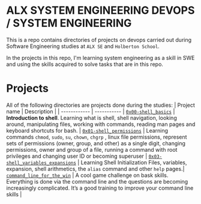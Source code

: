 # ALX SYSTEM ENGINEERING DEVOPS / SYSTEM ENGINEERING

This is a repo contains directories of projects on devops carried out during Software Engineering studies at ```ALX SE``` and ```Holberton School```.

In the projects in this repo, I'm learning system engineering as a skill in SWE and using the skills acquired to solve tasks that are in this repo.

# Projects
All of the following directories are projects done during the studies:
| Project name | Description |
| ------------ | ----------- |
[`0x00-shell_basics`](https://github.com/iankisali/alx-system_engineering-devops/tree/master/0x00-shell_basics) | **Introduction to shell**. Learning what is shell, shell navigation, looking around, manipulating files, working with commands, reading man pages and keyboard shortcuts for bash. |
[`0x01-shell_permissions`](https://github.com/iankisali/alx-system_engineering-devops/tree/master/0x01-shell_permissions) | Learning commands `chmod`, `sudo`, `su`, `chown`, `chgrp` , linux file permissions, represent sets of permissions (owner, group, and other) as a single digit, changing permissions, owner and group of a file, running a command with root privileges and changing user ID or becoming superuser |
[`0x03-shell_variables_expansions`](https://github.com/iankisali/alx-system_engineering-devops/tree/master/0x03-shell_variables_expansions) | Learning Shell Initialization Files, variables, expansion, shell arithmetics, the `alias` command and other `help` pages.|
[`command_line_for_the_win`](https://github.com/iankisali/alx-system_engineering-devops/tree/master/command_line_for_the_win) | A cool game challenge on bask skills. Everything is done via the command line and the questions are becoming increasingly complicated. It’s a good training to improve your command line skills |

